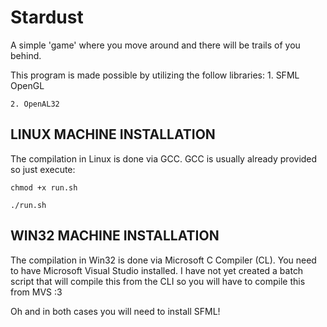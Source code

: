 # Stardust

A simple 'game' where you move around and there will be trails of you behind.

This program is made possible by utilizing the follow libraries:
	1. SFML OpenGL

	2. OpenAL32



## LINUX MACHINE INSTALLATION

The compilation in Linux is done via GCC. GCC is usually already provided so just execute:

	chmod +x run.sh

	./run.sh

## WIN32 MACHINE INSTALLATION

The compilation in Win32 is done via Microsoft C Compiler (CL). You need to have Microsoft Visual Studio installed. I have not yet created a batch script that will compile this from the CLI so you will have to compile this from MVS :3

Oh and in both cases you will need to install SFML!

